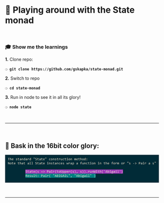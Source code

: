 # :game_die: __Playing around with the State monad__


&nbsp;

### :mortar_board: __Show me the learnings__

**1.** Clone repo:

**`❍ git clone https://github.com/gskapka/state-monad.git`**

**2.** Switch to repo

**`❍ cd state-monad`**

**3.** Run in node to see it in all its glory!

**`❍ node state`**

&nbsp;

***

&nbsp;

## :rainbow: Bask in the 16bit color glory:

![Glorious technicolor!](glorious-technicolor.jpg)

&nbsp;

***
